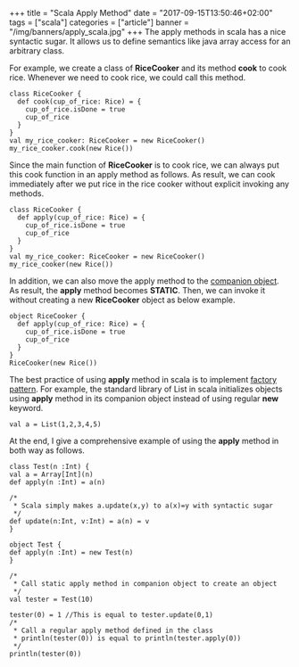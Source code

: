 +++
title = "Scala Apply Method"
date = "2017-09-15T13:50:46+02:00"
tags = ["scala"]
categories = ["article"]
banner = "/img/banners/apply_scala.jpg"
+++
The apply methods in scala has a nice syntactic sugar. It allows us to define semantics like java array access for an arbitrary class.


For example, we create a class of __RiceCooker__ and its method __cook__ to cook rice. Whenever we need to cook rice, we could call this method.
```
class RiceCooker {
  def cook(cup_of_rice: Rice) = {
    cup_of_rice.isDone = true
    cup_of_rice
  }
}
val my_rice_cooker: RiceCooker = new RiceCooker()
my_rice_cooker.cook(new Rice())
```


Since the main function of __RiceCooker__ is to cook rice, we can always put this cook function in an apply method as follows. As result, we can cook immediately after we put rice in the rice cooker without explicit invoking any methods.
```
class RiceCooker {
  def apply(cup_of_rice: Rice) = {
    cup_of_rice.isDone = true
    cup_of_rice
  }
}
val my_rice_cooker: RiceCooker = new RiceCooker()
my_rice_cooker(new Rice())
```


In addition, we can also move the apply method to the [companion object](http://docs.scala-lang.org/tutorials/tour/singleton-objects.html). As result, the __apply__ method becomes **STATIC**. Then, we can invoke it without creating a new __RiceCooker__ object as below example.
```
object RiceCooker {
  def apply(cup_of_rice: Rice) = {
    cup_of_rice.isDone = true
    cup_of_rice
  }
}
RiceCooker(new Rice())
```


The best practice of using **apply** method in scala is to implement [factory pattern](http://alvinalexander.com/scala/factory-pattern-in-scala-design-patterns). For example, the standard library of List in scala initializes objects using __apply__ method in its companion object instead of using regular __new__ keyword.
```
val a = List(1,2,3,4,5)
```


At the end, I give a comprehensive example of using the __apply__ method in both way as follows.
```
class Test(n :Int) {
val a = Array[Int](n)
def apply(n :Int) = a(n)

/*
 * Scala simply makes a.update(x,y) to a(x)=y with syntactic sugar
 */
def update(n:Int, v:Int) = a(n) = v 
}

object Test {
def apply(n :Int) = new Test(n)
} 

/*
 * Call static apply method in companion object to create an object
 */
val tester = Test(10) 

tester(0) = 1 //This is equal to tester.update(0,1)
/*
 * Call a regular apply method defined in the class
 * println(tester(0)) is equal to println(tester.apply(0))
 */
println(tester(0))
```